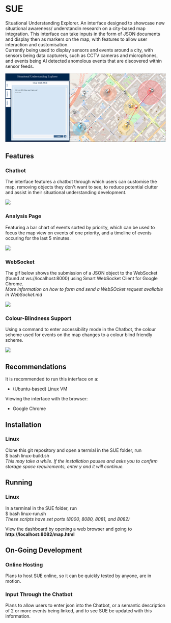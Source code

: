 # SUE
Situational Understanding Explorer. An interface designed to showcase new situational awareness/ understandin research on a city-based map integration. This interface can take inputs in the form of JSON documents and display then as markers on the map, with features to allow user interaction and customisation.  
Currently being used to display sensors and events around a city, with sensors being data capturers, such as CCTV cameras and microphones, and events being AI detected anomolous events that are discovered within sensor feeds.  

![](examples/SUE-mainpage.PNG)

## Features
### Chatbot
The interface features a chatbot through which users can customise the map, removing objects they don't want to see, to reduce potential clutter and assist in their situational understanding development.  

![](examples/Chatbot.gif)

### Analysis Page
Featuring a bar chart of events sorted by priority, which can be used to focus the map view on events of one priority, and a timeline of events occuring for the last 5 minutes.

![](examples/Analysis.gif)

### WebSocket
The gif below shows the submission of a JSON object to the WebSocket (found at ws://localhost:8000) using Smart WebSocket Client for Google Chrome.  
*More information on how to form and send a WebSOcket request avaliable in WebSocket.md*

![](examples/Websocket.gif)  

### Colour-Blindness Support
Using a command to enter accessibility mode in the Chatbot, the colour scheme used for events on the map changes to a colour blind friendly scheme.  

![](examples/Accessibility.gif)

## Recommendations
It is recommended to run this interface on a:  
- (Ubuntu-based) Linux VM  

Viewing the interface with the browser:  
- Google Chrome

## Installation
### Linux
Clone this git repository and open a termial in the SUE folder, run  
$ bash linux-build.sh  
*This may take a while. If the installation pauses and asks you to confirm storage space requirements, enter y and it will continue.*  

## Running
### Linux
In a terminal in the SUE folder, run  
$ bash linux-run.sh  
*These scripts have set ports (8000, 8080, 8081, and 8082)*  

View the dashboard by opening a web browser and going to **http://localhost:8082/map.html**

## On-Going Development
### Online Hosting
Plans to host SUE online, so it can be quickly tested by anyone, are in motion.  

### Input Through the Chatbot
Plans to allow users to enter json into the Chatbot, or a semantic description of 2 or more events being linked, and to see SUE be updated with this information. 
